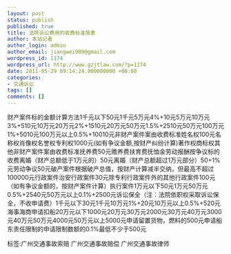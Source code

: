 ```yaml
---
layout: post
status: publish
published: true
title: 法院诉讼费用的收费标准简表
author: 本站记者
author_login: admin
author_email: jiangwei909@gmail.com
wordpress_id: 1174
wordpress_url: http://www.gzjtlaw.com/?p=1174
date: 2011-05-29 09:14:24.000000000 +08:00
categories:
- 交通诉讼
tags: []
comments: []
---
```

财产案件标的金额计算方法1千元以下50元1千元5万元4%+10元5万元10万元3%+510元10万元20万元2%+1510元20万元50万元1.5%+2510元50万元100万元1%+5010元100万元以上0.5%+10010元非财产案件案由收费标准姓名权100元名称权肖像权名誉权专利权1000元(如有争议金额,按财产纠纷计算)著作权商标权其他非财产案件案由收费标准抚养费50元赡养费扶育费抚恤金劳动报酬按争议标的收费离婚（财产总额低于1万元的）50元离婚（财产总额超过1万元部分）50+1%元劳动争议50元破产案件根据破产总值，按财产计算减半交纳，但最高不超过100000元行政案件治安行政案件30元除专利行政案件外的其他行政案件100元（如有争议金额的，按财产案件计算）执行案件1万元以下50元1万元50万元0.5%+2540元50万元以上0.1%+2500元诉讼保全（注：法院依职权采取诉讼保全，不收申请费）1千元以下30元1千元10万元1%+20元10万元以上0.5%+520元海事海商申请扣船20万元以下1000元20万元30万元2000元30万元40万元3000元40万元50万元4000元50万元以上5000元申请留置货物，燃料的500元申请船东责任限制的申请限制数额的0.1%最低不少于500元标签:广州交通事故索赔 广州交通事故赔偿 广州交通事故律师
